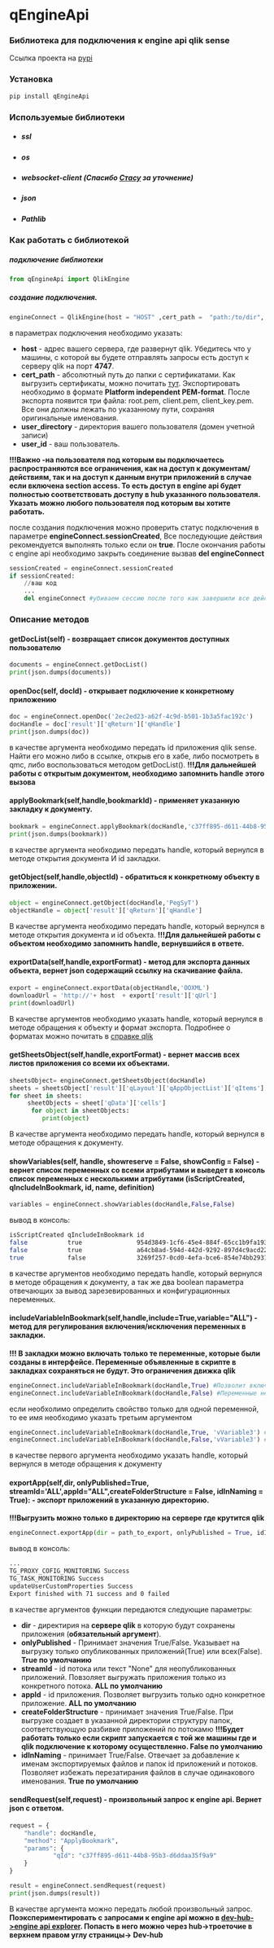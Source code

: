 # qEngineApi

### Библиотека для подключения к engine api qlik sense
Ссылка проекта на [pypi]
### Установка
```sh
pip install qEngineApi
```
### Используемые библиотеки
- ##### ssl
- ##### os
- ##### websocket-client (Спасибо [Стасу] за уточнение)
- ##### json
- ##### Pathlib
### Как работать с библиотекой

##### подключение библиотеки  
```python
from qEngineApi import QlikEngine
```
##### создание подключения.
```python
engineConnect = QlikEngine(host = "HOST" ,cert_path =  "path:/to/dir", user_directory = "DIRECTORY", user_id = "USER")
```
в параметрах подключения необходимо указать:
- **host** -  адрес вашего сервера, где развернут qlik. Убедитесь что у машины, с которой вы будете отправлять запросы есть доступ к серверу qlik на порт **4747**.
- **cert_path** - абсолютный путь до папки с сертификатами. Как выгрузить сертификаты, можно почитать [тут]. Экспортировать необходимо в формате **Platform independent PEM-format**. После экспорта появится три файла: root.pem, client.pem, client_key.pem. Все они должны лежать по указанному пути, сохраняя оригинальные именования.
- **user_directory** - директория вашего пользователя (домен учетной записи)
- **user_id** - ваш пользователь.  

**!!!Важно -на пользователя под которым вы подключаетесь распространяются все ограничения, как на доступ к документам/действиям, так и на доступ к данным внутри приложений в случае если включена section access. То есть доступ в engine api будет полностью соответствовать доступу в hub указанного пользователя. Указать можно любого пользователя под которым вы хотите работать.**

после создания подключения можно проверить статус подключения в параметре **engineConnect.sessionCreated**, Все последующие действия рекомендуется выполнять только если он **true**. После окончания работы с engine api необходимо закрыть соединение вызвав **del engineConnect**
```python
sessionCreated = engineConnect.sessionCreated
if sessionCreated:
    //ваш код
    ...
    del engineConnect #убиваем сессию после того как завершили все действия
```
### Описание методов 
#### **getDocList(self)** - возвращает список документов доступных пользователю
```python
documents = engineConnect.getDocList()
print(json.dumps(documents))
```
#### **openDoc(self, docId)** - открывает подключение к конкретному приложению
```python
doc = engineConnect.openDoc('2ec2ed23-a62f-4c9d-b501-1b3a5fac192c')
docHandle = doc['result']['qReturn']['qHandle']
print(json.dumps(doc))
```
в качестве аргумента необходимо передать id приложения qlik sense. Найти его можно либо в ссылке, открыв его в хабе, либо посмотреть в qmc, либо воспользоваться методом getDocList().
**!!!Для дальнейшей работы с открытым документом, необходимо запомнить handle этого вызова**

#### **applyBookmark(self,handle,bookmarkId)** - применяет указанную закладку к документу.
```python
bookmark = engineConnect.applyBookmark(docHandle,'c37ff895-d611-44b8-95b3-d6ddaa35f9a9')
print(json.dumps(bookmark))
```
в качестве аргумента необходимо передать handle, который вернулся в методе открытия документа И id закладки.

#### **getObject(self,handle,objectId)** - обратиться к конкретному объекту в приложении.
```python
object = engineConnect.getObject(docHandle,'PegSyT')
objectHandle = object['result']['qReturn']['qHandle']
```
В качестве аргумента необходимо передать handle, который вернулся в методе открытия документа и id объекта.
**!!!Для дальнейшей работы с объектом необходимо запомнить handle, вернувшийся в ответе.**

#### **exportData(self,handle,exportFormat)** - метод для экспорта данных объекта, вернет json содержащий ссылку на скачивание файла.
```python
export = engineConnect.exportData(objectHandle,'OOXML')
downloadUrl = 'http://'+ host  + export['result']['qUrl']
print(downloadUrl)
```
В качестве аргументов необходимо указать handle, который вернулся в методе обращения к объекту и формат экспорта.
Подробнее о форматах можно почитать в [справке qlik]

#### **getSheetsObject(self,handle,exportFormat)** - вернет массив всех листов приложения со всеми их объектами.
```python
sheetsObject= engineConnect.getSheetsObject(docHandle)
sheets = sheetsObject['result']['qLayout']['qAppObjectList']['qItems']
for sheet in sheets:
     sheetObjects = sheet['qData']['cells']
      for object in sheetObjects:
         print(object)
```
В качестве аргумента необходимо передать handle, который вернулся в методе обращения к документу.

#### **showVariables(self, handle, showreserve = False, showConfig = False)** - вернет список переменных со всеми атрибутами и выведет в консоль список переменных с несколькими атрибутами (isScriptCreated, qIncludeInBookmark, id, name, definition)
```python
variables = engineConnect.showVariables(docHandle,False,False)
```
вывод в консоль:
```sh
isScriptCreated qIncludeInBookmark id                                       name                           definition
false           true               954d3849-1cf6-45e4-884f-65cc1b9fa193     vVariable3                     variable3
false           true               a64cb8ad-594d-442d-9292-897d4c9acd22     vVariable4                     variable4
true            false              3269f257-0cd0-4efa-bce6-854e74bb2931     vVariable1                     variable1
```

в качестве аргументов необходимо передать handle, который вернулся в методе обращения к документу, а так же два boolean параметра отвечающих за вывод зарезевированных и конфигурационных переменных.

#### **includeVariableInBookmark(self,handle,include=True,variable="ALL")** - метод для регулирования включения/исключения переменных в закладки.

  **!!! В закладки можно включать только те переменные, которые были созданы в интерфейсе. Переменные объявленные в скрипте в закладках сохраняться не будут. Это ограничения движка qlik**
```python
engineConnect.includeVariableInBookmark(docHandle,True) #Позволит включать все переменные в закладки
engineConnect.includeVariableInBookmark(docHandle,False) #Переменные не будут включаться в закладки
```
если необхолимо определить свойство только для одной переменной, то ее имя необходимо указать третьим аргументом
```python
engineConnect.includeVariableInBookmark(docHandle,True, 'vVariable3') #Значение переменной vVariable3 будет сохранятся в закладках
engineConnect.includeVariableInBookmark(docHandle,False,'vVariable3') #Значение переменной vVariable3 не будет сохранятся в закладках
```
в качестве первого аргумента необходимо указать handle, который вернулся в методе обращения к документу

#### **exportApp(self,dir, onlyPublished=True, streamId='ALL',appId="ALL",createFolderStructure = False, idInNaming = True):** - экспорт приложений в указанную директорию. 
**!!!Выгрузить можно только в директорию на сервере где крутится qlik**
```python
engineConnect.exportApp(dir = path_to_export, onlyPublished = True, idInNaming = True, streamId = streamId, appId = appId, createFolderStructre = True, idInNaming = True)
```
вывод в консоль:
```sh
...
TG_PROXY_COFIG_MONITORING Success
TG_TASK_MONITORING Success
updateUserCustomProperties Success
Export finished with 71 success and 0 failed
```
в качестве аргументов функции передаются следующие параметры:
- **dir** - директирия на **сервере qlik** в которую будут сохранены приложения (**обязательный аргумент**).
- **onlyPublished** - Принимает значения True/False. Указывает на выгрузку только опубликованных приложений(True) или всех(False). **True по умолчанию**
- **streamId** - id потока или текст "None" для неопубликованных приложений. Повзоляет выгружать приложения только из конкретного потока. **ALL по умолчанию**
- **appId** - id приложения. Позволяет выгрузить только одно конкретное приложение. **ALL по умолчанию**
- **createFolderStructure** - принимает значения True/False. При выгрузке создает в указанной директории структуру папок, соответствующую разбивке приложений по потокамю **!!!Будет работать только если скрипт запускается с той же машины где и qlik подключение к которому осуществленно. False по умолчанию**
- **idInNaming** - принимает True/False. Отвечает за добавление к именам экспортируемых файлов и папок id приложений и потоков. Позволяет избежать перезатирания файлов в случае одинакового именования. **True по умолчанию**
#### **sendRequest(self,request)** - произвольный запрос к engine api. Вернет json с ответом.
```python
request = {
    "handle": docHandle,
	"method": "ApplyBookmark",
	"params": {
	        "qId": "c37ff895-d611-44b8-95b3-d6ddaa35f9a9"
	}
}

result = engineConnect.sendRequest(request)
print(json.dumps(result))
```

В качестве аргумента можно передать любой произвольный запрос.
**Поэкспериментировать с запросами к engine api можно в [dev-hub->engine api explorer]. Попасть в него можно через hub->троеточие в верхнем правом углу страницы-> Dev-hub**

[//]: #
[Стасу]: <https://github.com/bintocher>
[тут]: <https://help.qlik.com/en-US/sense-admin/August2022/Subsystems/DeployAdministerQSE/Content/Sense_DeployAdminister/QSEoW/Administer_QSEoW/Managing_QSEoW/export-certificates.htm>
[pypi]: <https://pypi.org/project/qEngineApi/>
[справке qlik]: <https://help.qlik.com/en-US/sense-developer/August2022/Subsystems/EngineJSONAPI/Content/service-genericobject-exportdata.htm>
[dev-hub->engine api explorer]: <https://help.qlik.com/en-US/sense-developer/May2022/Subsystems/Dev-Hub/Content/Sense_Dev-Hub/EngineApiExplorer/engine-api-explorer.htm>
